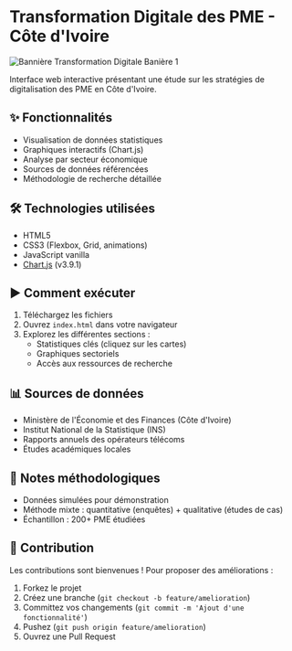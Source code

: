 # Transformation Digitale des PME - Côte d'Ivoire

![Bannière Transformation Digitale Banière 1](https://images.unsplash.com/photo-1550751827-4bd374c3f58b?ixlib=rb-4.0.3&ixid=MnwxMjA3fDB8MHxwaG90by1wYWdlfHx8fGVufDB8fHx8&auto=format&fit=crop&w=1200&h=400&q=80)

<!-- ![Bannière Transformation Digitale Banière 2](assets/img/nom-de-ton-image.jpg) -->


Interface web interactive présentant une étude sur les stratégies de digitalisation des PME en Côte d'Ivoire.

## ✨ Fonctionnalités
- Visualisation de données statistiques
- Graphiques interactifs (Chart.js)
- Analyse par secteur économique
- Sources de données référencées
- Méthodologie de recherche détaillée

## 🛠 Technologies utilisées
- HTML5
- CSS3 (Flexbox, Grid, animations)
- JavaScript vanilla
- [Chart.js](https://www.chartjs.org/) (v3.9.1)

## ▶ Comment exécuter
1. Téléchargez les fichiers
2. Ouvrez `index.html` dans votre navigateur
3. Explorez les différentes sections :
   - Statistiques clés (cliquez sur les cartes)
   - Graphiques sectoriels
   - Accès aux ressources de recherche

## 📊 Sources de données
- Ministère de l'Économie et des Finances (Côte d'Ivoire)
- Institut National de la Statistique (INS)
- Rapports annuels des opérateurs télécoms
- Études académiques locales

## 📝 Notes méthodologiques
- Données simulées pour démonstration
- Méthode mixte : quantitative (enquêtes) + qualitative (études de cas)
- Échantillon : 200+ PME étudiées

## 🤝 Contribution
Les contributions sont bienvenues ! Pour proposer des améliorations :
1. Forkez le projet
2. Créez une branche (`git checkout -b feature/amelioration`)
3. Committez vos changements (`git commit -m 'Ajout d'une fonctionnalité'`)
4. Pushez (`git push origin feature/amelioration`)
5. Ouvrez une Pull Request